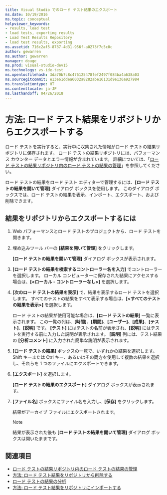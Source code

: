 ```yaml
---
title: Visual Studio でのロード テスト結果のエクスポート
ms.date: 10/19/2016
ms.topic: conceptual
helpviewer_keywords:
- results, load test
- load tests, exporting results
- Load Test Results Repository
- load test results, exporting
ms.assetid: 716c2af5-8737-4d31-956f-a0273f7c5c0c
author: gewarren
ms.author: gewarren
manager: douge
ms.prod: visual-studio-dev15
ms.technology: vs-ide-test
ms.openlocfilehash: 3da70b7c8c476125478fef2497f084ba4a638a03
ms.sourcegitcommit: e13e61ddea6032a8282abe16131d9e136a927984
ms.translationtype: HT
ms.contentlocale: ja-JP
ms.lasthandoff: 04/26/2018
---
```

# <a name="how-to-export-load-test-results-from-a-repository"></a>方法: ロード テスト結果をリポジトリからエクスポートする

ロード テストを実行すると、実行中に収集された情報がロード テストの結果リポジトリに保存されます。 ロード テストの結果リポジトリには、パフォーマンス カウンター データとエラー情報が含まれています。 詳細については、「[ロード テストの結果リポジトリ内のロード テストの結果の管理](../test/manage-load-test-results-in-the-load-test-results-repository.md)」を参照してください。

ロード テストの結果をロード テスト エディターで管理するには、**[ロード テストの結果を開いて管理]** ダイアログ ボックスを使用します。 このダイアログ ボックスでは、ロード テストの結果を表示、インポート、エクスポート、および削除できます。

## <a name="to-export-results-from-a-repository"></a>結果をリポジトリからエクスポートするには

1.  Web パフォーマンスとロード テストのプロジェクトから、ロード テストを開きます。

2.  埋め込みツール バーの **[結果を開いて管理]** をクリックします。

     **[ロード テストの結果を開いて管理]** ダイアログ ボックスが表示されます。

3.  **[ロード テストの結果を検索するコントローラー名を入力]** でコントローラーを選択します。 ローカル コンピューターに保存された結果にアクセスする場合は、**[\<ローカル - コントローラーなし>]** を選択します。

4.  **[次のロード テストの結果を表示]** で、結果を表示するロード テストを選択します。 すべてのテストの結果をすべて表示する場合は、**[\<すべてのテストの結果を表示>]** を選択します。

     ロード テストの結果が使用可能な場合は、**[ロード テストの結果]** 一覧に表示されます。 この一覧の列は、**[時間]**、**[期間]**、**[ユーザー]**、**[成果]**、**[テスト]**、**[説明]** です。 **[テスト]** にはテストの名前が表示され、**[説明]** にはテストを実行する前に入力した説明が表示されます。 **[説明]** 列には、テスト結果の **[分析コメント]** に入力された簡単な説明が表示されます。

5.  **[ロード テストの結果]** ボックスの一覧で、いずれかの結果を選択します。 Shift キーまたは Ctrl キー、あるいはその両方を使用して複数の結果を選択し、それらを 1 つのファイルにエクスポートできます。

6.  **[エクスポート]** を選択します。

     **[ロード テストの結果のエクスポート]** ダイアログ ボックスが表示されます。

7.  **[ファイル名]** ボックスにファイル名を入力し、**[保存]** をクリックします。

     結果がアーカイブ ファイルにエクスポートされます。

    > [!NOTE]
    > 結果が表示された後も **[ロード テストの結果を開いて管理]** ダイアログ ボックスは開いたままです。

## <a name="see-also"></a>関連項目

- [ロード テストの結果リポジトリ内のロード テストの結果の管理](../test/manage-load-test-results-in-the-load-test-results-repository.md)
- [方法: ロード テスト結果をリポジトリから削除する](../test/how-to-delete-load-test-results-from-a-repository.md)
- [ロード テストの結果の分析](../test/analyze-load-test-results-using-the-load-test-analyzer.md)
- [方法: ロード テスト結果をリポジトリにインポートする](../test/how-to-import-load-test-results-into-a-repository.md)